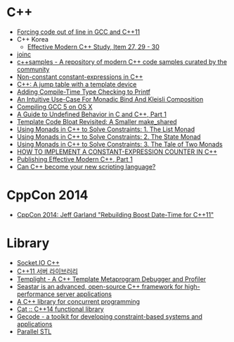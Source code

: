 C++
===
* [Forcing code out of line in GCC and C++11](http://xania.org/201209/forcing-code-out-of-line-in-gcc)
* C++ Korea
  * [Effective Modern C++ Study, Item 27, 29 - 30](http://www.slideshare.net/utilforever/c-korea-effective-modern-c-study-item-27-29-30)
* [joinc](http://www.joinc.co.kr/modules/moniwiki/wiki.php/Site/C++)
* [c++​samples - A repository of modern C++ code samples curated by the community](http://www.cppsamples.com/)
* [Non-constant constant-expressions in C++](http://b.atch.se/posts/non-constant-constant-expressions/)
* [C++: A jump table with a template device](https://monoinfinito.wordpress.com/2015/05/05/c-a-jump-table-with-a-template-device/)
* [Adding Compile-Time Type Checking to Printf](https://msdn.microsoft.com/en-us/magazine/dn973010.aspx)
* [An Intuitive Use-Case For Monadic Bind And Kleisli Composition](https://daniel-j-h.github.io/post/intuitive-monadic-bind-kleisli-composition/)
* [Compiling GCC 5 on OS X](https://solarianprogrammer.com/2015/05/01/compiling-gcc-5-mac-os-x/)
* [A Guide to Undefined Behavior in C and C++, Part 1](http://blog.regehr.org/archives/213)
* [Template Code Bloat Revisited: A Smaller make_shared](http://blog2.emptycrate.com/content/template-code-bloat-revisited-smaller-makeshared)
* [Using Monads in C++ to Solve Constraints: 1. The List Monad](http://bartoszmilewski.com/2015/05/11/using-monads-in-c-to-solve-constraints-1-the-list-monad/)
* [Using Monads in C++ to Solve Constraints: 2. The State Monad](http://bartoszmilewski.com/2015/05/14/using-monads-in-c-to-solve-constraints-2-the-state-monad/)
* [Using Monads in C++ to Solve Constraints: 3. The Tale of Two Monads](http://bartoszmilewski.com/2015/05/18/using-monads-in-c-to-solve-constraints-3-the-tale-of-two-monads/)
* [HOW TO IMPLEMENT A CONSTANT-EXPRESSION COUNTER IN C++](http://b.atch.se/posts/constexpr-counter/)
* [Publishing Effective Modern C++, Part 1](http://scottmeyers.blogspot.kr/2015/05/publishing-effective-modern-c-part-1.html)
* [Can C++ become your new scripting language?](http://www.nu42.com/2015/05/cpp-new-scripting-language.html)

# CppCon 2014
* [CppCon 2014: Jeff Garland "Rebuilding Boost Date-Time for C++11"](https://www.youtube.com/watch?v=VBHXmqB4i_s)

# Library
* [Socket.IO C++](http://socket.io/blog/socket-io-cpp/)
* [C++11 서버 라이브러리](http://readme.skplanet.com/?p=10399)
* [Templight - A C++ Template Metaprogram Debugger and Profiler](http://plc.inf.elte.hu/templight/)
* [Seastar is an advanced, open-source C++ framework for high-performance server applications](http://www.seastar-project.org/)
* [A C++ library for concurrent programming](https://github.com/ademakov/Evenk)
* [Cat :: C++14 functional library](http://cat.github.io/)
* [Gecode - a toolkit for developing constraint-based systems and applications](http://www.gecode.org/)
* [Parallel STL](https://parallelstl.codeplex.com/)